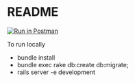 # README

[![Run in Postman](https://run.pstmn.io/button.svg)](https://god.gw.postman.com/run-collection/11156949-81bcff23-9f15-4358-b6e1-08d3273fb543?action=collection%2Ffork&collection-url=entityId%3D11156949-81bcff23-9f15-4358-b6e1-08d3273fb543%26entityType%3Dcollection%26workspaceId%3Df9e0d7f3-6ae3-42c9-baad-522579a551c3)

To run locally 
* bundle install
* bundle exec rake db:create db:migrate;
* rails server -e development

